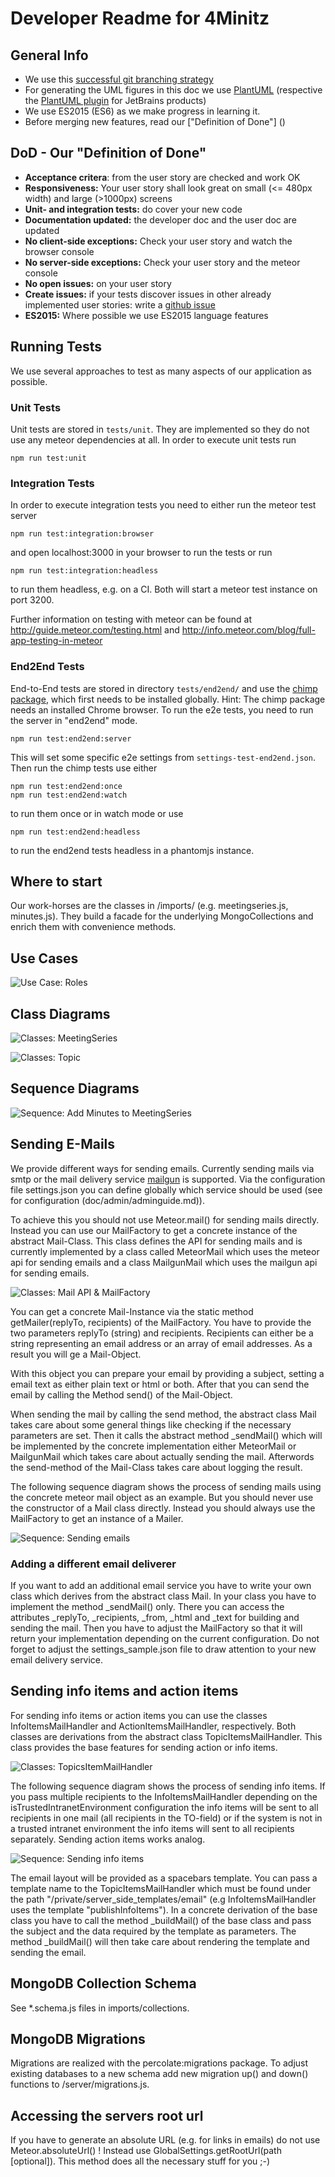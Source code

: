 # Developer Readme for 4Minitz

## General Info
* We use this [successful git branching strategy](http://nvie.com/posts/a-successful-git-branching-model/)
* For generating the UML figures in this doc we use [PlantUML](http://plantuml.com/)
  (respective the [PlantUML plugin](https://plugins.jetbrains.com/plugin/7017?pr=) for JetBrains products)
* We use ES2015 (ES6) as we make progress in learning it.
* Before merging new features, read our ["Definition of Done"] ()


## DoD - Our "Definition of Done"
* __Acceptance critera__: from the user story are checked and work OK
* __Responsiveness:__ Your user story shall look great on small (<= 480px width) and large (>1000px) screens
* __Unit- and integration tests:__ do cover your new code
* __Documentation updated:__ the developer doc and the user doc are updated
* __No client-side exceptions:__ Check your user story and watch the browser console
* __No server-side exceptions:__ Check your user story and the meteor console
* __No open issues:__ on your user story
* __Create issues:__ if your tests discover issues in other already implemented user stories: write a [github issue](https://github.com/4minitz/4minitz/issues) 
* __ES2015:__ Where possible we use ES2015 language features


## Running Tests

We use several approaches to test as many aspects of our application as possible.

### Unit Tests

Unit tests are stored in ```tests/unit```. They are implemented so they do not use any meteor dependencies at all. In order
to execute unit tests run

    npm run test:unit

### Integration Tests

In order to execute integration tests you need to either run the meteor test server

    npm run test:integration:browser

and open localhost:3000 in your browser to run the tests or run

    npm run test:integration:headless

to run them headless, e.g. on a CI. Both will start a meteor test instance on port 3200.

Further information  on testing with meteor can be found at http://guide.meteor.com/testing.html
and http://info.meteor.com/blog/full-app-testing-in-meteor

### End2End Tests

End-to-End tests are stored in directory ```tests/end2end/``` and use the [chimp package](https://chimp.readme.io), which first needs to be installed globally.
Hint: The chimp package needs an installed Chrome browser.
To run the e2e tests, you need to run the server in "end2end" mode. 

    npm run test:end2end:server

This will set some specific e2e settings from ```settings-test-end2end.json```. 
Then run the chimp tests use either

    npm run test:end2end:once
    npm run test:end2end:watch

to run them once or in watch mode or use

    npm run test:end2end:headless

to run the end2end tests headless in a phantomjs instance. 

## Where to start
Our work-horses are the classes in /imports/ (e.g. meetingseries.js, minutes.js).
They build a facade for the underlying MongoCollections and enrich them with convenience methods.

## Use Cases
![Use Case: Roles](./figures/usecases1.png)


## Class Diagrams
![Classes: MeetingSeries](./figures/cls_MeetingSeries.png)

![Classes: Topic](./figures/cls_Topic.png)



## Sequence Diagrams
![Sequence: Add Minutes to MeetingSeries](./figures/seq_MinutesAdd.png)

## Sending E-Mails

We provide different ways for sending emails. Currently sending mails via smtp or the mail delivery service
[mailgun](http://www.mailgun.com/) is supported. Via the configuration file settings.json you can define globally which
service should be used (see for configuration (doc/admin/adminguide.md)).

To achieve this you should not use Meteor.mail() for sending mails directly. Instead you can use our MailFactory to get
a concrete instance of the abstract Mail-Class. This class defines the API for sending mails and is currently
implemented by a class called MeteorMail which uses the meteor api for sending emails and a class MailgunMail which uses
the mailgun api for sending emails.

![Classes: Mail API & MailFactory](./figures/email/cls_Mail.png)

You can get a concrete Mail-Instance via the static method getMailer(replyTo, recipients) of the MailFactory. You have
to provide the two parameters replyTo (string) and recipients. Recipients can either be a string representing an email
address or an array of email addresses. As a result you will ge a Mail-Object.

With this object you can prepare your email by providing a subject, setting a email text as either plain text or html
or both. After that you can send the email by calling the Method send() of the Mail-Object.

When sending the mail by calling the send method, the abstract class Mail takes care about some general things like 
checking if the necessary parameters are set. Then it calls the abstract method _sendMail() which will be implemented
by the concrete implementation either MeteorMail or MailgunMail which takes care about actually sending the mail.
Afterwords the send-method of the Mail-Class takes care about logging the result.

The following sequence diagram shows the process of sending mails using the concrete meteor mail object as an example.
But you should never use the constructor of a Mail class directly. Instead you should always use the MailFactory to 
get an instance of a Mailer.

![Sequence: Sending emails](./figures/email/seq_sendEmails.png)
 
### Adding a different email deliverer

If you want to add an additional email service you have to write your own class which derives from the abstract class
Mail. In your class you have to implement the method _sendMail() only. There you can access the attributes _replyTo, 
_recipients, _from, _html and _text for building and sending the mail. Then you have to adjust the MailFactory so that
it will return your implementation depending on the current configuration. Do not forget to adjust the settings_sample.json
file to draw attention to your new email delivery service.

## Sending info items and action items

For sending info items or action items you can use the classes InfoItemsMailHandler and ActionItemsMailHandler,
respectively. Both classes are derivations from the abstract class TopicItemsMailHandler. This class provides the base
features for sending action or info items.

![Classes: TopicsItemMailHandler](./figures/email/cls_MailHandler.png)

The following sequence diagram shows the process of sending info items. If you pass multiple recipients to the 
InfoItemsMailHandler depending on the isTrustedIntranetEnvironment configuration the info items will be sent to all
recipients in one mail (all recipients in the TO-field) or if the system is not in a trusted intranet environment
the info items will sent to all recipients separately.
Sending action items works analog.

![Sequence: Sending info items](./figures/email/seq_sendInfoItems.png)

The email layout will be provided as a spacebars template. You can pass a template name to the TopicItemsMailHandler 
which must be found under the path "/private/server_side_templates/email" (e.g InfoItemsMailHandler uses the template 
"publishInfoItems"). In a concrete derivation of the base class you have to call the method _buildMail() of the base 
class and pass the subject and the data required by the template as parameters. The method _buildMail() will then take 
care about rendering the template and sending the email.

## MongoDB Collection Schema

See *.schema.js files in imports/collections.

## MongoDB Migrations

Migrations are realized with the percolate:migrations package. To adjust existing databases to a new schema add
new migration up() and down() functions to /server/migrations.js.

## Accessing the servers root url

If you have to generate an absolute URL (e.g. for links in emails) do not use Meteor.absoluteUrl() ! Instead use
GlobalSettings.getRootUrl(path [optional]). This method does all the necessary stuff for you ;-)